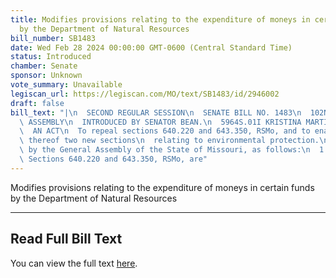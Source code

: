 ```yaml
---
title: Modifies provisions relating to the expenditure of moneys in certain funds
  by the Department of Natural Resources
bill_number: SB1483
date: Wed Feb 28 2024 00:00:00 GMT-0600 (Central Standard Time)
status: Introduced
chamber: Senate
sponsor: Unknown
vote_summary: Unavailable
legiscan_url: https://legiscan.com/MO/text/SB1483/id/2946002
draft: false
bill_text: "|\n  SECOND REGULAR SESSION\n  SENATE BILL NO. 1483\n  102ND GENERA L\
  \ ASSEMBLY\n  INTRODUCED BY SENATOR BEAN.\n  5964S.01I KRISTINA MARTIN, Secretary\n\
  \  AN ACT\n  To repeal sections 640.220 and 643.350, RSMo, and to enact in lieu\
  \ thereof two new sections\n  relating to environmental protection.\n  Be it enacted\
  \ by the General Assembly of the State of Missouri, as follows:\n  1 Section A.\
  \ Sections 640.220 and 643.350, RSMo, are"
---
```

Modifies provisions relating to the expenditure of moneys in certain funds by the Department of Natural Resources

---

## Read Full Bill Text

You can view the full text [here](https://legiscan.com/MO/text/SB1483/id/2946002).
